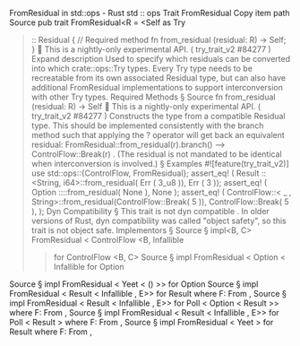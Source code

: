 FromResidual in std::ops - Rust
std
::
ops
Trait
FromResidual
Copy item path
Source
pub trait FromResidual<R = <Self as
Try
>::
Residual
> {
    // Required method
    fn
from_residual
(residual: R) -> Self;
}
🔬
This is a nightly-only experimental API. (
try_trait_v2
#84277
)
Expand description
Used to specify which residuals can be converted into which
crate::ops::Try
types.
Every
Try
type needs to be recreatable from its own associated
Residual
type, but can also have additional
FromResidual
implementations
to support interconversion with other
Try
types.
Required Methods
§
Source
fn
from_residual
(residual: R) -> Self
🔬
This is a nightly-only experimental API. (
try_trait_v2
#84277
)
Constructs the type from a compatible
Residual
type.
This should be implemented consistently with the
branch
method such
that applying the
?
operator will get back an equivalent residual:
FromResidual::from_residual(r).branch() --> ControlFlow::Break(r)
.
(The residual is not mandated to be
identical
when interconversion is involved.)
§
Examples
#![feature(try_trait_v2)]
use
std::ops::{ControlFlow, FromResidual};
assert_eq!
(
Result
::<String, i64>::from_residual(
Err
(
3_u8
)),
Err
(
3
));
assert_eq!
(
Option
::<String>::from_residual(
None
),
None
);
assert_eq!
(
    ControlFlow::<
_
, String>::from_residual(ControlFlow::Break(
5
)),
    ControlFlow::Break(
5
),
);
Dyn Compatibility
§
This trait is
not
dyn compatible
.
In older versions of Rust, dyn compatibility was called "object safety", so this trait is not object safe.
Implementors
§
Source
§
impl<B, C>
FromResidual
<
ControlFlow
<B,
Infallible
>> for
ControlFlow
<B, C>
Source
§
impl<T>
FromResidual
<
Option
<
Infallible
>> for
Option
<T>
Source
§
impl<T>
FromResidual
<
Yeet
<
()
>> for
Option
<T>
Source
§
impl<T, E, F>
FromResidual
<
Result
<
Infallible
, E>> for
Result
<T, F>
where
    F:
From
<E>,
Source
§
impl<T, E, F>
FromResidual
<
Result
<
Infallible
, E>> for
Poll
<
Option
<
Result
<T, F>>>
where
    F:
From
<E>,
Source
§
impl<T, E, F>
FromResidual
<
Result
<
Infallible
, E>> for
Poll
<
Result
<T, F>>
where
    F:
From
<E>,
Source
§
impl<T, E, F>
FromResidual
<
Yeet
<E>> for
Result
<T, F>
where
    F:
From
<E>,